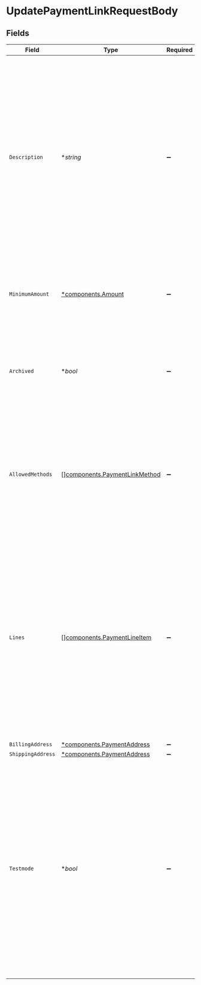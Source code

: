 # UpdatePaymentLinkRequestBody


## Fields

| Field                                                                                                                                                                                                                                                                                                | Type                                                                                                                                                                                                                                                                                                 | Required                                                                                                                                                                                                                                                                                             | Description                                                                                                                                                                                                                                                                                          | Example                                                                                                                                                                                                                                                                                              |
| ---------------------------------------------------------------------------------------------------------------------------------------------------------------------------------------------------------------------------------------------------------------------------------------------------- | ---------------------------------------------------------------------------------------------------------------------------------------------------------------------------------------------------------------------------------------------------------------------------------------------------- | ---------------------------------------------------------------------------------------------------------------------------------------------------------------------------------------------------------------------------------------------------------------------------------------------------- | ---------------------------------------------------------------------------------------------------------------------------------------------------------------------------------------------------------------------------------------------------------------------------------------------------- | ---------------------------------------------------------------------------------------------------------------------------------------------------------------------------------------------------------------------------------------------------------------------------------------------------- |
| `Description`                                                                                                                                                                                                                                                                                        | **string*                                                                                                                                                                                                                                                                                            | :heavy_minus_sign:                                                                                                                                                                                                                                                                                   | A short description of the payment link. The description is visible in the Dashboard and will be shown<br/>on the customer's bank or card statement when possible.<br/><br/>Updating the description does not affect any previously existing payments created for this payment link.                 | Chess Board                                                                                                                                                                                                                                                                                          |
| `MinimumAmount`                                                                                                                                                                                                                                                                                      | [*components.Amount](../../models/components/amount.md)                                                                                                                                                                                                                                              | :heavy_minus_sign:                                                                                                                                                                                                                                                                                   | In v2 endpoints, monetary amounts are represented as objects with a `currency` and `value` field.                                                                                                                                                                                                    |                                                                                                                                                                                                                                                                                                      |
| `Archived`                                                                                                                                                                                                                                                                                           | **bool*                                                                                                                                                                                                                                                                                              | :heavy_minus_sign:                                                                                                                                                                                                                                                                                   | Whether the payment link is archived. Customers will not be able to complete payments on archived<br/>payment links.                                                                                                                                                                                 | false                                                                                                                                                                                                                                                                                                |
| `AllowedMethods`                                                                                                                                                                                                                                                                                     | [][components.PaymentLinkMethod](../../models/components/paymentlinkmethod.md)                                                                                                                                                                                                                       | :heavy_minus_sign:                                                                                                                                                                                                                                                                                   | An array of payment methods that are allowed to be used for this payment link. When this parameter is<br/>not provided or is an empty array, all enabled payment methods will be available.                                                                                                          |                                                                                                                                                                                                                                                                                                      |
| `Lines`                                                                                                                                                                                                                                                                                              | [][components.PaymentLineItem](../../models/components/paymentlineitem.md)                                                                                                                                                                                                                           | :heavy_minus_sign:                                                                                                                                                                                                                                                                                   | Optionally provide the order lines for the payment. Each line contains details such as a description of the item<br/>ordered and its price.<br/><br/>All lines must have the same currency as the payment.<br/><br/>Required for payment methods `billie`, `in3`, `klarna`, `riverty` and `voucher`. |                                                                                                                                                                                                                                                                                                      |
| `BillingAddress`                                                                                                                                                                                                                                                                                     | [*components.PaymentAddress](../../models/components/paymentaddress.md)                                                                                                                                                                                                                              | :heavy_minus_sign:                                                                                                                                                                                                                                                                                   | N/A                                                                                                                                                                                                                                                                                                  |                                                                                                                                                                                                                                                                                                      |
| `ShippingAddress`                                                                                                                                                                                                                                                                                    | [*components.PaymentAddress](../../models/components/paymentaddress.md)                                                                                                                                                                                                                              | :heavy_minus_sign:                                                                                                                                                                                                                                                                                   | N/A                                                                                                                                                                                                                                                                                                  |                                                                                                                                                                                                                                                                                                      |
| `Testmode`                                                                                                                                                                                                                                                                                           | **bool*                                                                                                                                                                                                                                                                                              | :heavy_minus_sign:                                                                                                                                                                                                                                                                                   | Most API credentials are specifically created for either live mode or test mode. For organization-level credentials<br/>such as OAuth access tokens, you can enable test mode by setting `testmode` to `true`.<br/><br/>Test entities cannot be retrieved when the endpoint is set to live mode, and vice versa. | false                                                                                                                                                                                                                                                                                                |